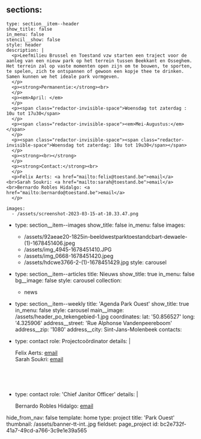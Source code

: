 sections:
  -
    type: section__item--header
    show_title: false
    in_menu: false
    stencil__show: false
    style: header
    description: |
      <p>Leefmilieu Brussel en Toestand vzw starten een traject voor de aanleg van een nieuw park op het terrein tussen Beekkant en Osseghem. Het terrein zal op vaste momenten open zijn om te bouwen, te sporten, te spelen, zich te ontspannen of gewoon een kopje thee te drinken. Samen kunnen we het ideale park vormgeven.
      </p>
      <p><strong>Permanentie:</strong><br>
      </p>
      <p><em>April: </em>
      </p>
      <p><span class="redactor-invisible-space">Woensdag tot zaterdag : 10u tot 17u30</span>
      </p>
      <p><span class="redactor-invisible-space"><em>Mei-Augustus:</em></span>
      </p>
      <p><span class="redactor-invisible-space"><span class="redactor-invisible-space">Woensdag tot zaterdag: 10u tot 19u30</span></span>
      </p>
      <p><strong><br></strong>
      </p>
      <p><strong>Contact:</strong><br>
      </p>
      <p>Felix Aerts: <a href="mailto:felix@toestand.be">email</a><br>Sarah Soukri: <a href="mailto:sarah@toestand.be">email</a><br>Bernardo Robles Hidalgo: <a href="mailto:bernardo@toestand.be">email</a>
      </p>
      
    images:
      - /assets/screenshot-2023-03-15-at-10.33.47.png
  -
    type: section__item--images
    show_title: false
    in_menu: false
    images:
      - /assets/92aeae20-1825in-beeldwestparktoestandcbart-dewaele-(1)-1678451406.jpeg
      - /assets/img_4945-1678451410.JPG
      - /assets/img_0668-1678451420.jpeg
      - /assets/hdcwe3766-2-(1)-1678451429.jpg
    style: carousel
  -
    type: section__item--articles
    title: Nieuws
    show_title: true
    in_menu: false
    bg__image: false
    style: carousel
    collection:
      - news
  -
    type: section__item--weekly
    title: 'Agenda Park Ouest'
    show_title: true
    in_menu: false
    style: carousel
main__image: /assets/header_po_tekengebied-1.jpg
coordinates:
  lat: '50.856527'
  long: '4.325906'
address__street: 'Rue Alphonse Vandenpeereboom'
address__zip: '1080'
address__city: Sint-Jans-Molenbeek
contacts:
  -
    type: contact
    role: Projectcoördinator
    details: |
      <p>Felix Aerts: <a href="mailto:felix@toestand.be">email<br></a>Sarah Soukri: <a href="mailto:sarah@toestand.be">email<br></a><br>
      </p>
      <h3><span class="qu"><strong><br></strong></span></h3>
      
  -
    type: contact
    role: 'Chief Janitor Officer'
    details: |
      <p>Bernardo Robles Hidalgo: <a href="mailto:bernardo@toestand.be ">email</a><a href="mailto:bernardo@toestand.be "></a>
      </p>
      
hide_from_nav: false
template: home
type: project
title: 'Park Ouest'
thumbnail: /assets/banner-tt-int..jpg
fieldset: page_project
id: bc2e732f-41a7-49cd-a766-3c9e1e39a565
